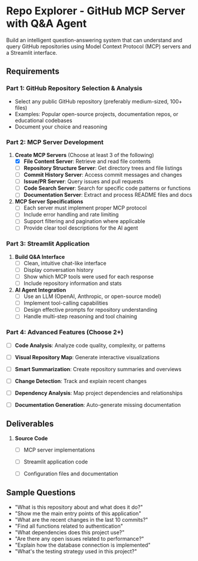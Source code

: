 # Repo Explorer - GitHub MCP Server with Q&A Agent
Build an intelligent question-answering system that can understand and query GitHub repositories using Model Context Protocol (MCP) servers and a Streamlit interface.

## Requirements

### Part 1: GitHub Repository Selection & Analysis
   - Select any public GitHub repository (preferably medium-sized, 100+ files)
   - Examples: Popular open-source projects, documentation repos, or educational codebases
   - Document your choice and reasoning

### Part 2: MCP Server Development
1. **Create MCP Servers** (Choose at least 3 of the following)
   - [x] **File Content Server**: Retrieve and read file contents
   - [ ] **Repository Structure Server**: Get directory trees and file listings
   - [ ] **Commit History Server**: Access commit messages and changes
   - [ ] **Issue/PR Server**: Query issues and pull requests
   - [ ] **Code Search Server**: Search for specific code patterns or functions
   - [ ] **Documentation Server**: Extract and process README files and docs

2. **MCP Server Specifications**
   - [ ] Each server must implement proper MCP protocol
   - [ ] Include error handling and rate limiting
   - [ ] Support filtering and pagination where applicable
   - [ ] Provide clear tool descriptions for the AI agent

### Part 3: Streamlit Application
1. **Build Q&A Interface**
   - [ ] Clean, intuitive chat-like interface
   - [ ] Display conversation history
   - [ ] Show which MCP tools were used for each response
   - [ ] Include repository information and stats

2. **AI Agent Integration**
   - [ ] Use an LLM (OpenAI, Anthropic, or open-source model)
   - [ ] Implement tool-calling capabilities
   - [ ] Design effective prompts for repository understanding
   - [ ] Handle multi-step reasoning and tool chaining

### Part 4: Advanced Features (Choose 2+)
- [ ] **Code Analysis**: Analyze code quality, complexity, or patterns
- [ ] **Visual Repository Map**: Generate interactive visualizations
- [ ] **Smart Summarization**: Create repository summaries and overviews
- [ ] **Change Detection**: Track and explain recent changes
- [ ] **Dependency Analysis**: Map project dependencies and relationships
- [ ] **Documentation Generation**: Auto-generate missing documentation


## Deliverables
1. **Source Code**
   - [ ] MCP server implementations
   - [ ] Streamlit application code
   - [ ] Configuration files and documentation


## Sample Questions
- "What is this repository about and what does it do?"
- "Show me the main entry points of this application"
- "What are the recent changes in the last 10 commits?"
- "Find all functions related to authentication"
- "What dependencies does this project use?"
- "Are there any open issues related to performance?"
- "Explain how the database connection is implemented"
- "What's the testing strategy used in this project?"
